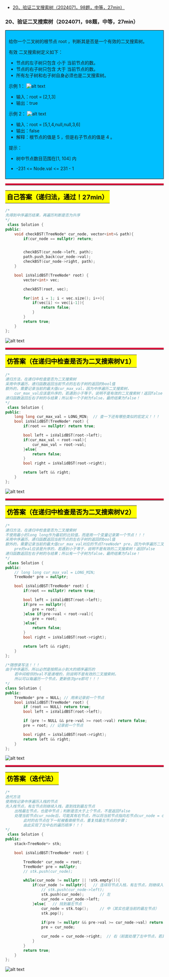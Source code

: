 * [20、验证二叉搜索树（2024071，98题，中等，27min）](#20验证二叉搜索树202407198题中等27min)

### 20、验证二叉搜索树（2024071，98题，中等，27min）
<div style="border: 1px solid black; padding: 10px; background-color: #00BFFF;">

给你一个二叉树的根节点 root ，判断其是否是一个有效的二叉搜索树。

有效 二叉搜索树定义如下：

- 节点的左子树只包含 小于 当前节点的数。
- 节点的右子树只包含 大于 当前节点的数。
- 所有左子树和右子树自身必须也是二叉搜索树。
 

示例 1：
![alt text](image/d7c7473aa0838650889257f03ff1c39.png)

- 输入：root = [2,1,3]
- 输出：true

示例 2：
![alt text](image/2b5894fc08a2d0fe20e7fefad9736ee.png)

- 输入：root = [5,1,4,null,null,3,6]
- 输出：false
- 解释：根节点的值是 5 ，但是右子节点的值是 4 。
 

提示：

- 树中节点数目范围在[1, 104] 内
- -231 <= Node.val <= 231 - 1

  </p>
</div>

<hr style="border-top: 5px solid #DC143C;">
<table>
  <tr>
    <td bgcolor="Yellow" style="padding: 5px; border: 0px solid black;">
      <span style="font-weight: bold; font-size: 20px;color: black;">
      自己答案（递归法，通过！27min）
      </span>
    </td>
  </tr>
</table>

```C++
/*
先得到中序遍历结果，再遍历判断是否为升序
*/
 class Solution {
public:
    void checkBST(TreeNode* cur_node, vector<int>& path){
        if(cur_node == nullptr) return;


        checkBST(cur_node->left, path);
        path.push_back(cur_node->val);
        checkBST(cur_node->right, path);
    }

    bool isValidBST(TreeNode* root) {
        vector<int> vec;

        checkBST(root, vec);

        for(int i = 1; i < vec.size(); i++){
            if(vec[i] <= vec[i-1]){
                return false;
            }
        }
        return true;
    }
};
```
![alt text](image/584cd8acb2cc06485f3e55e6e563f73.png)
<hr style="border-top: 5px solid #DC143C;">
<table>
  <tr>
    <td bgcolor="Yellow" style="padding: 5px; border: 0px solid black;">
      <span style="font-weight: bold; font-size: 20px;color: black;">
      仿答案（在递归中检查是否为二叉搜索树V1）
      </span>
    </td>
  </tr>
</table>

```C++
/*
递归方法，在递归中检查是否为二叉搜索树
采用中序遍历，递归函数返回当前节点的左右子树的返回的bool值
额外的，需要记录当前的最大值cur_max_val，因为中序遍历二叉搜索树，
    cur_max_val应该是升序的，若遇到小于等于，说明不是有效的二叉搜索树！返回false
递归函数返回左右子树的与结果；所以有一个子树为false，最终结果为false！
*/
 class Solution {
public:
    long long cur_max_val = LONG_MIN;  // 查一下还有哪些类似的宏定义！！！
    bool isValidBST(TreeNode* root) {
        if(root == nullptr) return true;

        bool left = isValidBST(root->left);
        if(cur_max_val < root->val){
            cur_max_val = root->val;
        }else{
            return false;
        }
        bool right = isValidBST(root->right);

        return left && right;
    }
};
```
![alt text](image/17b857805efdd11e1f9364d28aedef1.png)

<hr style="border-top: 5px solid #DC143C;">

<table>
  <tr>
    <td bgcolor="Yellow" style="padding: 5px; border: 0px solid black;">
      <span style="font-weight: bold; font-size: 20px;color: black;">
      仿答案（在递归中检查是否为二叉搜索树V2）
      </span>
    </td>
  </tr>
</table>

```C++
/*
递归方法，在递归中检查是否为二叉搜索树
不使用最小的long long作为最初的比较值，而是用一个变量记录第一个节点！！！
采用中序遍历，递归函数返回当前节点的左右子树的返回的bool值
额外的，需要记录当前的最大值cur_max_val对应的节点TreeNode* pre，因为中序遍历二叉搜索树，
    pre的val应该是升序的，若遇到小于等于，说明不是有效的二叉搜索树！返回false
递归函数返回左右子树的与结果；所以有一个子树为false，最终结果为false！
*/
 class Solution {
public:
    // long long cur_max_val = LONG_MIN;  
    TreeNode* pre = nullptr;

    bool isValidBST(TreeNode* root) {
        if(root == nullptr) return true;

        bool left = isValidBST(root->left);
        if(pre == nullptr){
            pre = root;
        }else if(pre->val < root->val){
            pre = root;
        }else{
            return false;
        }
        bool right = isValidBST(root->right);

        return left && right;
    }
};

/*随想录写法！！！
由于中序遍历，所以必然是按照从小到大的顺序遍历的
    若中间相邻的val不是递增的，则说明不是有效的二叉搜索树。
    所以可以每遍历一个节点，更新依次pre即可！！！
*/
class Solution {
public:
    TreeNode* pre = NULL; // 用来记录前一个节点
    bool isValidBST(TreeNode* root) {
        if (root == NULL) return true;
        bool left = isValidBST(root->left);

        if (pre != NULL && pre->val >= root->val) return false;
        pre = root; // 记录前一个节点

        bool right = isValidBST(root->right);
        return left && right;
    }
};
```
![alt text](image/8536ef646d7ed2b48e4927b544edc28.png)

<hr style="border-top: 5px solid #DC143C;">

<table>
  <tr>
    <td bgcolor="Yellow" style="padding: 5px; border: 0px solid black;">
      <span style="font-weight: bold; font-size: 20px;color: black;">
      仿答案（迭代法）
      </span>
    </td>
  </tr>
</table>

```C++
/*
迭代方法
使用栈记录中序遍历入栈的节点
先入栈节点，有左节点则继续入栈，直到找到最左节点
    出栈最左节点，也是中节点；判断是否大于上个节点，不是返回false
    处理当前节点cur_node后，可能其有右节点，所以将当前节点指向右节点cur_node = cur_node->right！
        此时的右节点在下一轮被看做根节点，重复找最左节点的步骤；
        由此实现了左中右的遍历顺序！！！
*/
 class Solution {
public:
    stack<TreeNode*> stk;

    bool isValidBST(TreeNode* root) {

        TreeNode* cur_node = root;
        TreeNode* pre = nullptr;
        // stk.push(cur_node);

        while(cur_node != nullptr || !stk.empty()){
            if(cur_node != nullptr){   // 连续将节点入栈，有左节点，则继续入栈。达到连续将左节点入栈效果
                // stk.push(cur_node->left);
                stk.push(cur_node);       // 左
                cur_node = cur_node->left;
            }else{   // 找到最左节点
                cur_node = stk.top();     // 中（其实也是当前的最左节点）
                stk.pop();
                
                if(pre != nullptr && pre->val >= cur_node->val) return false;
                pre = cur_node;

                cur_node = cur_node->right;  // 右（前面处理了左中节点，若其有右节点，现在则处理，但其实也是现将其看做根节点，然后找其最左节点！！！）
            }
        }
        return true;
    }
};
```
![alt text](image/ba2cd0e1311d02f5dd1c8f8e5f5dbd8.png)
